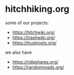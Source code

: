 # hitchhiking.org

some of our projects:

* https://hitchwiki.org/
* https://trashwiki.org/
* https://trustroots.org/

we also have

* https://rideshares.org/
* https://randomroads.org/
